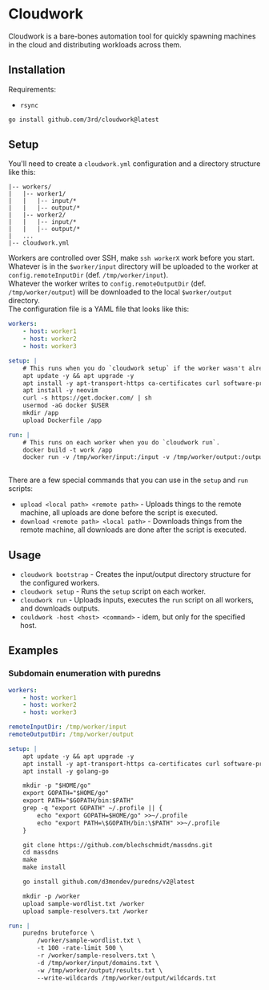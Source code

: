 # Cloudwork

Cloudwork is a bare-bones automation tool for quickly spawning machines in the cloud and distributing workloads across them.

## Installation

Requirements:

- `rsync`

```bash
go install github.com/3rd/cloudwork@latest
```

## Setup

You'll need to create a `cloudwork.yml` configuration and a directory structure like this:

```
|-- workers/
|   |-- worker1/
|   |   |-- input/*
|   |   |-- output/*
|   |-- worker2/
|   |   |-- input/*
|   |   |-- output/*
|   ...
|-- cloudwork.yml
```
Workers are controlled over SSH, make `ssh workerX` work before you start.
\
Whatever is in the `$worker/input` directory will be uploaded to the worker at `config.remoteInputDir` (def. `/tmp/worker/input`).
\
Whatever the worker writes to `config.remoteOutputDir` (def. `/tmp/worker/output`) will be downloaded to the local `$worker/output` directory.
\
The configuration file is a YAML file that looks like this:

```yaml
workers:
    - host: worker1
    - host: worker2
    - host: worker3

setup: |
    # This runs when you do `cloudwork setup` if the worker wasn't already setup or if the script changed.
    apt update -y && apt upgrade -y
    apt install -y apt-transport-https ca-certificates curl software-properties-common gcc clang make build-essential libssl-dev libffi-dev libpcap-dev
    apt install -y neovim
    curl -s https://get.docker.com/ | sh
    usermod -aG docker $USER
    mkdir /app
    upload Dockerfile /app

run: |
    # This runs on each worker when you do `cloudwork run`.
    docker build -t work /app
    docker run -v /tmp/worker/input:/input -v /tmp/worker/output:/output -it work
    
```

There are a few special commands that you can use in the `setup` and `run` scripts:

- `upload <local path> <remote path>` - Uploads things to the remote machine, all uploads are done before the script is executed.
- `download <remote path> <local path>` - Downloads things from the remote machine, all downloads are done after the script is executed.

## Usage

- `cloudwork bootstrap` - Creates the input/output directory structure for the configured workers.
- `cloudwork setup` - Runs the `setup` script on each worker.
- `cloudwork run` - Uploads inputs, executes the `run` script on all workers, and downloads outputs.
- `couldwork -host <host> <command>` - idem, but only for the specified host.

## Examples

### Subdomain enumeration with puredns

```yaml
workers:
    - host: worker1
    - host: worker2
    - host: worker3

remoteInputDir: /tmp/worker/input
remoteOutputDir: /tmp/worker/output

setup: |
    apt update -y && apt upgrade -y
    apt install -y apt-transport-https ca-certificates curl software-properties-common gcc clang make build-essential libssl-dev libffi-dev libpcap-dev
    apt install -y golang-go

    mkdir -p "$HOME/go"
    export GOPATH="$HOME/go"
    export PATH="$GOPATH/bin:$PATH"
    grep -q "export GOPATH" ~/.profile || {
        echo "export GOPATH=$HOME/go" >>~/.profile
        echo "export PATH=\$GOPATH/bin:\$PATH" >>~/.profile
    }

    git clone https://github.com/blechschmidt/massdns.git
    cd massdns
    make
    make install

    go install github.com/d3mondev/puredns/v2@latest

    mkdir -p /worker
    upload sample-wordlist.txt /worker
    upload sample-resolvers.txt /worker

run: |
    puredns bruteforce \
        /worker/sample-wordlist.txt \
        -t 100 -rate-limit 500 \
        -r /worker/sample-resolvers.txt \
        -d /tmp/worker/input/domains.txt \
        -w /tmp/worker/output/results.txt \
        --write-wildcards /tmp/worker/output/wildcards.txt
```

